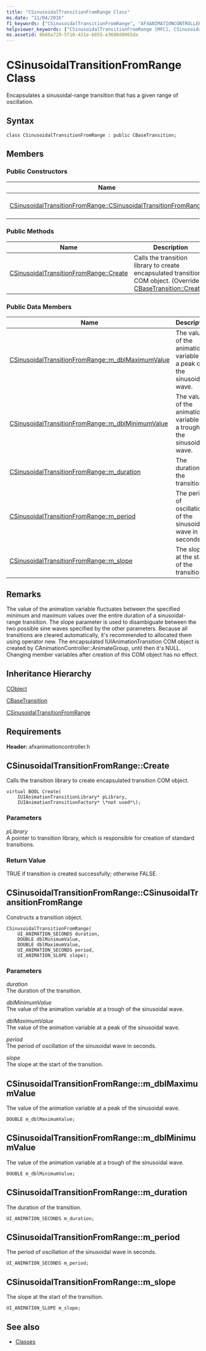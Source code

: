 ```yaml
---
title: "CSinusoidalTransitionFromRange Class"
ms.date: "11/04/2016"
f1_keywords: ["CSinusoidalTransitionFromRange", "AFXANIMATIONCONTROLLER/CSinusoidalTransitionFromRange", "AFXANIMATIONCONTROLLER/CSinusoidalTransitionFromRange::CSinusoidalTransitionFromRange", "AFXANIMATIONCONTROLLER/CSinusoidalTransitionFromRange::Create", "AFXANIMATIONCONTROLLER/CSinusoidalTransitionFromRange::m_dblMaximumValue", "AFXANIMATIONCONTROLLER/CSinusoidalTransitionFromRange::m_dblMinimumValue", "AFXANIMATIONCONTROLLER/CSinusoidalTransitionFromRange::m_duration", "AFXANIMATIONCONTROLLER/CSinusoidalTransitionFromRange::m_period", "AFXANIMATIONCONTROLLER/CSinusoidalTransitionFromRange::m_slope"]
helpviewer_keywords: ["CSinusoidalTransitionFromRange [MFC], CSinusoidalTransitionFromRange", "CSinusoidalTransitionFromRange [MFC], Create", "CSinusoidalTransitionFromRange [MFC], m_dblMaximumValue", "CSinusoidalTransitionFromRange [MFC], m_dblMinimumValue", "CSinusoidalTransitionFromRange [MFC], m_duration", "CSinusoidalTransitionFromRange [MFC], m_period", "CSinusoidalTransitionFromRange [MFC], m_slope"]
ms.assetid: 8b66a729-5f10-431a-b055-e3600d0065da
---
```

# CSinusoidalTransitionFromRange Class

Encapsulates a sinusoidal-range transition that has a given range of oscillation.

## Syntax

```
class CSinusoidalTransitionFromRange : public CBaseTransition;
```

## Members

### Public Constructors

|Name|Description|
|----------|-----------------|
|[CSinusoidalTransitionFromRange::CSinusoidalTransitionFromRange](#csinusoidaltransitionfromrange)|Constructs a transition object.|

### Public Methods

|Name|Description|
|----------|-----------------|
|[CSinusoidalTransitionFromRange::Create](#create)|Calls the transition library to create encapsulated transition COM object. (Overrides [CBaseTransition::Create](../../mfc/reference/cbasetransition-class.md#create).)|

### Public Data Members

|Name|Description|
|----------|-----------------|
|[CSinusoidalTransitionFromRange::m_dblMaximumValue](#m_dblmaximumvalue)|The value of the animation variable at a peak of the sinusoidal wave.|
|[CSinusoidalTransitionFromRange::m_dblMinimumValue](#m_dblminimumvalue)|The value of the animation variable at a trough of the sinusoidal wave.|
|[CSinusoidalTransitionFromRange::m_duration](#m_duration)|The duration of the transition.|
|[CSinusoidalTransitionFromRange::m_period](#m_period)|The period of oscillation of the sinusoidal wave in seconds.|
|[CSinusoidalTransitionFromRange::m_slope](#m_slope)|The slope at the start of the transition.|

## Remarks

The value of the animation variable fluctuates between the specified minimum and maximum values over the entire duration of a sinusoidal-range transition. The slope parameter is used to disambiguate between the two possible sine waves specified by the other parameters. Because all transitions are cleared automatically, it's recommended to allocated them using operator new. The encapsulated IUIAnimationTransition COM object is created by CAnimationController::AnimateGroup, until then it's NULL. Changing member variables after creation of this COM object has no effect.

## Inheritance Hierarchy

[CObject](../../mfc/reference/cobject-class.md)

[CBaseTransition](../../mfc/reference/cbasetransition-class.md)

[CSinusoidalTransitionFromRange](../../mfc/reference/csinusoidaltransitionfromrange-class.md)

## Requirements

**Header:** afxanimationcontroller.h

##  <a name="create"></a>  CSinusoidalTransitionFromRange::Create

Calls the transition library to create encapsulated transition COM object.

```
virtual BOOL Create(
    IUIAnimationTransitionLibrary* pLibrary,
    IUIAnimationTransitionFactory* \*not used*\);
```

### Parameters

*pLibrary*<br/>
A pointer to transition library, which is responsible for creation of standard transitions.

### Return Value

TRUE if transition is created successfully; otherwise FALSE.

##  <a name="csinusoidaltransitionfromrange"></a>  CSinusoidalTransitionFromRange::CSinusoidalTransitionFromRange

Constructs a transition object.

```
CSinusoidalTransitionFromRange(
    UI_ANIMATION_SECONDS duration,
    DOUBLE dblMinimumValue,
    DOUBLE dblMaximumValue,
    UI_ANIMATION_SECONDS period,
    UI_ANIMATION_SLOPE slope);
```

### Parameters

*duration*<br/>
The duration of the transition.

*dblMinimumValue*<br/>
The value of the animation variable at a trough of the sinusoidal wave.

*dblMaximumValue*<br/>
The value of the animation variable at a peak of the sinusoidal wave.

*period*<br/>
The period of oscillation of the sinusoidal wave in seconds.

*slope*<br/>
The slope at the start of the transition.

##  <a name="m_dblmaximumvalue"></a>  CSinusoidalTransitionFromRange::m_dblMaximumValue

The value of the animation variable at a peak of the sinusoidal wave.

```
DOUBLE m_dblMaximumValue;
```

##  <a name="m_dblminimumvalue"></a>  CSinusoidalTransitionFromRange::m_dblMinimumValue

The value of the animation variable at a trough of the sinusoidal wave.

```
DOUBLE m_dblMinimumValue;
```

##  <a name="m_duration"></a>  CSinusoidalTransitionFromRange::m_duration

The duration of the transition.

```
UI_ANIMATION_SECONDS m_duration;
```

##  <a name="m_period"></a>  CSinusoidalTransitionFromRange::m_period

The period of oscillation of the sinusoidal wave in seconds.

```
UI_ANIMATION_SECONDS m_period;
```

##  <a name="m_slope"></a>  CSinusoidalTransitionFromRange::m_slope

The slope at the start of the transition.

```
UI_ANIMATION_SLOPE m_slope;
```

## See also

- [Classes](../../mfc/reference/mfc-classes.md)
